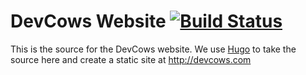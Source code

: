# DevCows Website [![Build Status](https://travis-ci.org/devcows/devcows.com.svg?branch=master)](https://travis-ci.org/devcows/devcows.com)

This is the source for the DevCows website. We use [Hugo](http://gohugo.io/) to take the source here and create a static site at http://devcows.com
